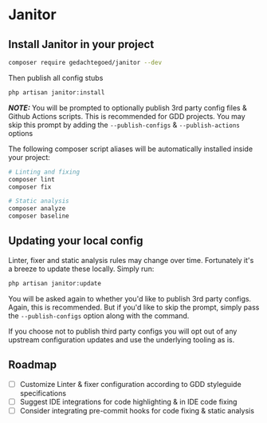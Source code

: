 # Janitor

## Install Janitor in your project
``` bash
composer require gedachtegoed/janitor --dev
```

Then publish all config stubs

``` bash
php artisan janitor:install
```

***NOTE:*** You will be prompted to optionally publish 3rd party config files & Github Actions scripts. This is recommended for GDD projects. You may skip this prompt by adding the `--publish-configs` & `--publish-actions` options

The following composer script aliases will be automatically installed inside your project:

``` bash
# Linting and fixing
composer lint
composer fix

# Static analysis
composer analyze
composer baseline
```

## Updating your local config
Linter, fixer and static analysis rules may change over time. Fortunately it's a breeze to update these locally. Simply run:

``` bash
php artisan janitor:update
```
You will be asked again to whether you'd like to publish 3rd party configs. Again, this is recommended. But if you'd like to skip the prompt, simply pass the `--publish-configs` option along with the command.

If you choose not to publish third party configs you will opt out of any upstream configuration updates and use the underlying tooling as is.

## Roadmap

- [ ] Customize Linter & fixer configuration according to GDD styleguide specifications
- [ ] Suggest IDE integrations for code highlighting & in IDE code fixing
- [ ] Consider integrating pre-commit hooks for code fixing & static analysis
